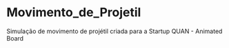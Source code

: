 # Movimento_de_Projetil

Simulação de movimento de projétil criada para a Startup QUAN - Animated Board
